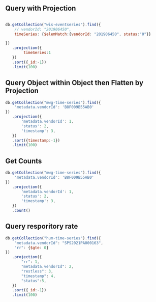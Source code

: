 ## Query with Projection
```js

db.getCollection("wis-eventseries").find({
    // vendorId: "201906450",
    timeSeries: {$elemMatch:{vendorId: "201906450", status:"0"}}

})
   .projection({
        timeSeries:1
   })
   .sort({_id:-1})
   .limit(100)
```

## Query Object within Object then Flatten by Projection
```js
db.getCollection("mwg-time-series").find({
    'metadata.vendorId': 'B8F009B55AB0'
})
   .projection({
       'metadata.vendorId': 1,
       'status': 2,
       'timestamp': 3,
   })
   .sort({timestamp:-1})
   .limit(100)
```

## Get Counts
```js
db.getCollection("mwg-time-series").find({
    'metadata.vendorId': 'B8F009B55AB0'
})
   .projection({
       'metadata.vendorId': 1,
       'status': 2,
       'timestamp': 3,
   })
   .count()

```

## Query resporitory rate
```js
db.getCollection("hum-time-series").find({
    "metadata.vendorId": "SPS2021PA000163",
    "rr": {$gte: 0}
})
   .projection({
       "rr": 1,
       "metadata.vendorId": 2,
       "restless": 3,
       "timestamp": 4,
       "status":5,
   })
   .sort({_id:-1})
   .limit(100)
```
